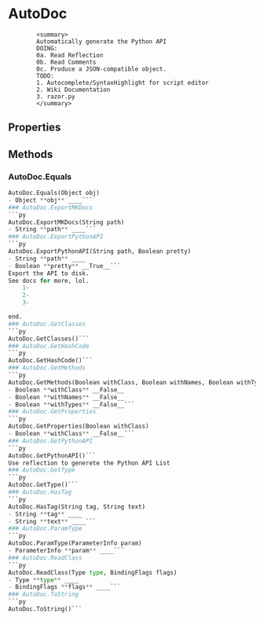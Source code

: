 # AutoDoc  
            <summary>
            Automatically generate the Python API
            DOING:
            0a. Read Reflection
            0b. Read Comments 
            0c. Produce a JSON-compatible object.
            TODO:
            1. Autocomplete/SyntaxHighlight for script editor
            2. Wiki Documentation
            3. razor.py 
            </summary>
          

## Properties  
 
## Methods  
### AutoDoc.Equals
```py
AutoDoc.Equals(Object obj)
- Object **obj** ____```
### AutoDoc.ExportMKDocs
```py
AutoDoc.ExportMKDocs(String path)
- String **path** ____```
### AutoDoc.ExportPythonAPI
```py
AutoDoc.ExportPythonAPI(String path, Boolean pretty)
- String **path** ____
- Boolean **pretty** __True__```
Export the API to disk. 
See docs for more, lol.
    1-
    2-
    3-

end.
### AutoDoc.GetClasses
```py
AutoDoc.GetClasses()```
### AutoDoc.GetHashCode
```py
AutoDoc.GetHashCode()```
### AutoDoc.GetMethods
```py
AutoDoc.GetMethods(Boolean withClass, Boolean withNames, Boolean withTypes)
- Boolean **withClass** __False__
- Boolean **withNames** __False__
- Boolean **withTypes** __False__```
### AutoDoc.GetProperties
```py
AutoDoc.GetProperties(Boolean withClass)
- Boolean **withClass** __False__```
### AutoDoc.GetPythonAPI
```py
AutoDoc.GetPythonAPI()```
Use reflection to generete the Python API List
### AutoDoc.GetType
```py
AutoDoc.GetType()```
### AutoDoc.HasTag
```py
AutoDoc.HasTag(String tag, String text)
- String **tag** ____
- String **text** ____```
### AutoDoc.ParamType
```py
AutoDoc.ParamType(ParameterInfo param)
- ParameterInfo **param** ____```
### AutoDoc.ReadClass
```py
AutoDoc.ReadClass(Type type, BindingFlags flags)
- Type **type** ____
- BindingFlags **flags** ____```
### AutoDoc.ToString
```py
AutoDoc.ToString()```
